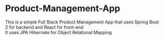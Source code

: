 # Product-Management-App

This is a simple Full Stack Product Management App that uses Spring Boot 2 for backend and React for front-end
<br />
It uses JPA Hibernate for Object Relational Mapping
